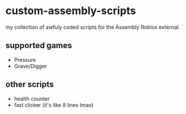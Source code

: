 # custom-assembly-scripts
my collection of awfuly coded scripts for the Assembly Roblox external. 

## supported games
- Pressure
- Grave/Digger

## other scripts
- health counter
- fast clicker (it's like 8 lines lmao)
